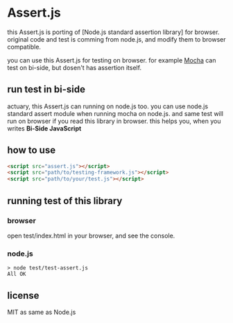 # Assert.js

this Assert.js is porting of [Node.js standard assertion library] for browser.
original code and test is comming from node.js, and modify them to browser compatible.

you can use this Assert.js for testing on browser.
for example [Mocha](http://visionmedia.github.com/mocha/) can test on bi-side, but dosen't has assertion itself.


## run test in **bi-side**

actuary, this Assert.js can running on node.js too.
you can use node.js standard assert module when running mocha on node.js.
and same test will run on browser if you read this library in browser.
this helps you, when you writes **Bi-Side JavaScript**


## how to use

```html
<script src="assert.js"></script>
<script src="path/to/testing-framework.js"></script>
<script src="path/to/your/test.js"></script>
```

## running test of this library

### browser
open test/index.html in your browser,
and see the console.

### node.js

```shell
> node test/test-assert.js
All OK
```

## license

MIT as same as Node.js